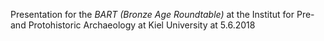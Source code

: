 Presentation for the *BART (Bronze Age Roundtable)* at the Institut for Pre- and Protohistoric Archaeology at Kiel University at 5.6.2018
